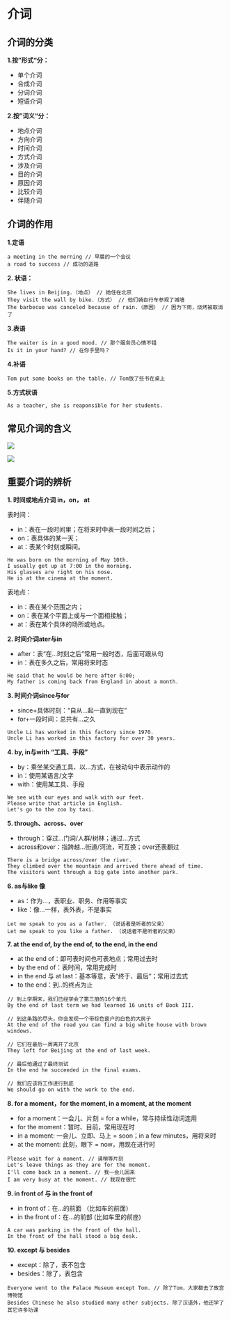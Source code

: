 # 介词

## 介词的分类

**1.按”形式“分：**

* 单个介词
* 合成介词
* 分词介词
* 短语介词

**2.按”词义“分：**

* 地点介词
* 方向介词
* 时间介词
* 方式介词
* 涉及介词
* 目的介词
* 原因介词
* 比较介词
* 伴随介词



## 介词的作用

**1.定语**

```
a meeting in the morning // 早晨的一个会议
a road to success // 成功的道路
```

**2. 状语：**

```
She lives in Beijing.（地点） // 她住在北京
They visit the wall by bike.（方式） // 他们骑自行车参观了城墙
The barbecue was canceled because of rain.（原因） // 因为下雨，烧烤被取消了
```

**3.表语**

```
The waiter is in a good mood. // 那个服务员心情不错
Is it in your hand? // 在你手里吗？
```

**4.补语**

```
Tom put some books on the table. // Tom放了些书在桌上
```

**5.方式状语**

```
As a teacher, she is reaponsible for her students.
```



## 常见介词的含义

![](E:\myBlog\docs\english\source\20\01.png)

![](E:\myBlog\docs\english\source\20\02.png)



## 重要介词的辨析

**1. 时间或地点介词 in，on， at**

表时间：

* in：表在一段时间里；在将来时中表一段时间之后；
* on：表具体的某一天；
* at：表某个时刻或瞬间。

```
He was born on the morning of May 10th.
I usually get up at 7:00 in the morning.
His glasses are right on his nose.
He is at the cinema at the moment.
```

表地点：

- in：表在某个范围之内；
- on：表在某个平面上或与一个面相接触；
- at：表在某个具体的场所或地点。



**2. 时间介词ater与in**

* after：表“在...时刻之后”常用一般时态，后面可跟从句
* in：表在多久之后，常用将来时态

```
He said that he would be here after 6:00;
My father is coming back from England in about a month.
```

**3. 时间介词since与for**

* since+具体时刻：“自从...起一直到现在”
* for+一段时间：总共有...之久

```
Uncle Li has worked in this factory since 1970.
Uncle Li has worked in this factory for over 30 years.
```

**4. by, in与with “工具、手段”**

* by：乘坐某交通工具、以...方式，在被动句中表示动作的
* in：使用某语言/文字
* with：使用某工具、手段

```
We see with our eyes and walk with our feet.
Please write that article in English.
Let's go to the zoo by taxi.
```

**5. through、across、over**

* through：穿过...门洞/人群/树林；通过...方式
* across和over：指跨越...街道/河流，可互换；over还表翻过

```
There is a bridge across/over the river.
They climbed over the mountain and arrived there ahead of time.
The visitors went through a big gate into another park.
```

**6. as与like 像**

* as：作为...，表职业、职务、作用等事实
* like：像...一样，表外表，不是事实

```
Let me speak to you as a father. （说话者是听者的父亲）
Let me speak to you like a father. （说话者不是听者的父亲）
```

**7. at the end of, by the end of, to the end, in the end**

* at the end of：即可表时间也可表地点；常用过去时
* by the end of：表时间，常用完成时
* in the end 与 at last：基本等意，表“终于、最后“；常用过去式
* to the end：到..的终点为止

```
// 到上学期末，我们已经学会了第三册的16个单元
By the end of last term we had learned 16 units of Book III.

// 到这条路的尽头，你会发现一个带棕色窗户的白色的大房子
At the end of the road you can find a big white house with brown windows.

// 它们在最后一周离开了北京
They left for Beijing at the end of last week.

// 最后他通过了最终测试
In the end he succeeded in the final exams.

// 我们应该将工作进行到底
We should go on with the work to the end.
```

**8. for a moment，for the moment, in a moment, at the moment**

* for a moment：一会儿、片刻 = for a  while，常与持续性动词连用
* for the moment：暂时、目前，常用现在时
* in a moment: 一会儿、立即、马上 = soon；in a few minutes，用将来时
* at the moment: 此刻，眼下 = now，用现在进行时

```
Please wait for a moment. // 请稍等片刻
Let's leave things as they are for the moment.
I'll come back in a moment. // 我一会儿回来
I am very busy at the moment. // 我现在很忙
```

**9. in front of 与 in the front of**

* in front of：在...的前面 （比如车的前面）
* in the front of：在...的前部 (比如车里的前座)

```
A car was parking in the front of the hall.
In the front of the hall stood a big desk.
```

**10. except 与 besides**

* except：除了，表不包含
* besides：除了，表包含

```
Everyone went to the Palace Museum except Tom. // 除了Tom，大家都去了故宫博物馆
Besides Chinese he also studied many other subjects. 除了汉语外，他还学了其它许多功课
```

